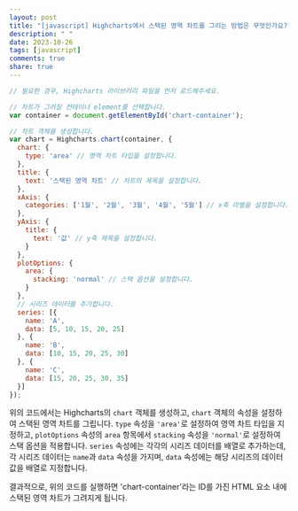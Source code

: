 ```yaml
---
layout: post
title: "[javascript] Highcharts에서 스택된 영역 차트를 그리는 방법은 무엇인가요?"
description: " "
date: 2023-10-26
tags: [javascript]
comments: true
share: true
---
```


```javascript
// 필요한 경우, Highcharts 라이브러리 파일을 먼저 로드해주세요.

// 차트가 그려질 컨테이너 element를 선택합니다.
var container = document.getElementById('chart-container');

// 차트 객체를 생성합니다.
var chart = Highcharts.chart(container, {
  chart: {
    type: 'area' // 영역 차트 타입을 설정합니다.
  },
  title: {
    text: '스택된 영역 차트' // 차트의 제목을 설정합니다.
  },
  xAxis: {
    categories: ['1월', '2월', '3월', '4월', '5월'] // x축 라벨을 설정합니다.
  },
  yAxis: {
    title: {
      text: '값' // y축 제목을 설정합니다.
    }
  },
  plotOptions: {
    area: {
      stacking: 'normal' // 스택 옵션을 설정합니다.
    }
  },
  // 시리즈 데이터를 추가합니다.
  series: [{
    name: 'A',
    data: [5, 10, 15, 20, 25]
  }, {
    name: 'B',
    data: [10, 15, 20, 25, 30]
  }, {
    name: 'C',
    data: [15, 20, 25, 30, 35]
  }]
});
```

위의 코드에서는 Highcharts의 `chart` 객체를 생성하고, `chart` 객체의 속성을 설정하여 스택된 영역 차트를 그립니다. `type` 속성을 `'area'`로 설정하여 영역 차트 타입을 지정하고, `plotOptions` 속성의 `area` 항목에서 `stacking` 속성을 `'normal'`로 설정하여 스택 옵션을 적용합니다. `series` 속성에는 각각의 시리즈 데이터를 배열로 추가하는데, 각 시리즈 데이터는 `name`과 `data` 속성을 가지며, `data` 속성에는 해당 시리즈의 데이터 값을 배열로 지정합니다.

결과적으로, 위의 코드를 실행하면 'chart-container'라는 ID를 가진 HTML 요소 내에 스택된 영역 차트가 그려지게 됩니다.